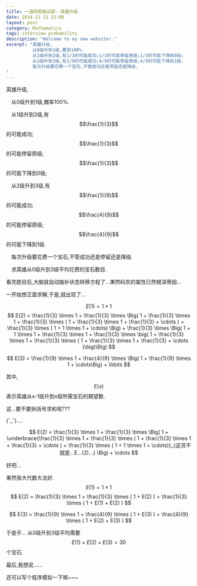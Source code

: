 ```yaml
---
title: 一道网易面试题--英雄升级
date: 2014-11-11 22:00
layout: post
category: Mathematics
tags: interview probability
description: "Welcome to my new website!."
excerpt: "英雄升级,
          从0级升到1级,概率100%.
          从1级升到2级,有1/3的可能成功;1/3的可能停留原级;1/3的可能下降到0级;
          从2级升到3级,有1/9的可能成功;4/9的可能停留原级;4/9的可能下降到1级.
          每次升级要花费一个宝石,不管成功还是停留还是降级.
"
---
```

英雄升级,

&#8194;&#8194;从0级升到1级,概率100%.

&#8194;&#8194;从1级升到2级,有$$\frac{1}{3}$$的可能成功;$$\frac{1}{3}$$的可能停留原级;$$\frac{1}{3}$$的可能下降到0级;

&#8194;&#8194;从2级升到3级,有$$\frac{1}{9}$$的可能成功;$$\frac{4}{9}$$的可能停留原级;$$\frac{4}{9}$$的可能下降到1级.

&#8194;&#8194;每次升级要花费一个宝石,不管成功还是停留还是降级.

&#8194;&#8194;求英雄从0级升到3级平均花费的宝石数目.

看完题目后,大脑就自动脑补状态转移方程了…果然码农的属性已然根深蒂固…

一开始想正面求解,于是,就出现了…

$$
E(1) = 1 \times 1
$$
$$
E(2) = \frac{1}{3} \times 1 + \frac{1}{3} \times \Big( 1 + \frac{1}{3} \times 1 + \frac{1}{3} \times ( 1 + \frac{1}{3} \times 1 + \frac{1}{3} + \cdots ) + \frac{1}{3} \times ( 1 + 1 \times 1 + \cdots) \Big)
       + \frac{1}{3} \times \Big( 1 + 1 \times 1 + \frac{1}{3} \times 1 + \frac{1}{3} \times \big( 1 + \frac{1}{3} \times 1 + \frac{1}{3} \times ( 1 + \frac{1}{3} \times 1 + \frac{1}{3} + \cdots )\big)\Big)
$$

$$
E(3) =  \frac{1}{9} \times 1 +  \frac{4}{9} \times \Big( 1 + \frac{1}{9} \times 1 +  \cdots\Big) + \ldots
$$

其中, $$E(x)$$ 表示英雄从x-1级升到x级所需宝石的期望数.

这...要不要拆括号求和呢???

(ˇ_ˇ)....

$$
E(2) = \frac{1}{3} \times 1 + \frac{1}{3} \times \Big( 1 + \underbrace{\frac{1}{3} \times 1 + \frac{1}{3} \times ( 1 + \frac{1}{3} \times 1 + \frac{1}{3} + \cdots ) + \frac{1}{3} \times ( 1 + 1 \times 1 + \cdots)}_{这货不就是...E...(2)...} \Big) + \cdots
$$

好吧...

果然我大代数大法好.
$$
E(1) = 1 \times 1
$$
$$
E(2) = \frac{1}{3} \times 1 + \frac{1}{3} \times ( 1 + E(2) ) +  \frac{1}{3} \times ( 1 + E(1) + E(2) )
$$

$$
E(3) = \frac{1}{9} \times 1 + \frac{4}{9} \times ( 1 + E(3) ) +  \frac{4}{9} \times ( 1 + E(2) + E(3) )
$$

于是乎... 从0级升到3级平均需要$$E(1)+E(2)+E(3) = 30$$个宝石.

最后,我想说......

还可以写个程序模拟一下嘛~~~



